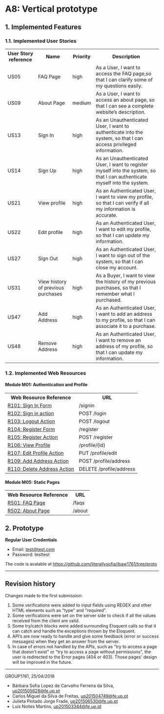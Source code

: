 # A8: Vertical prototype
 
## 1. Implemented Features
 
### 1.1. Implemented User Stories

<table>
    <tr>
     <th>User Story reference</th>
     <th>Name</th>
     <th>Priority</th>
     <th>Description</th>
    </tr>
    <tr>
    <td>US05</td>
    <td>FAQ Page</td>
    <td>high</td>
    <td>As a User, I want to access the FAQ page,so that I can clarify some of my questions easily.</td>
    </tr>
    <tr>
    <td>US09</td>
    <td>About Page</td>
    <td>medium</td>
    <td>As a User, I want to access an about page, so that I can see a complete website’s description.</td>
    </tr>
    <tr>
    <td>US13</td>
    <td>Sign In</td>
    <td>high</td>
    <td>As an Unauthenticated User, I want to authenticate into the system, so that I can access privileged information.</td>
    </tr>
    <tr>
    <td>US14</td>
    <td>Sign Up</td>
    <td>high</td>
    <td>As an Unauthenticated User, I want to register myself into the system, so that I can authenticate myself into the system.</td>
    </tr>
    <tr>
    <td>US21</td>
    <td>View profile</td>
    <td>high</td>
    <td>As an Authenticated User, I want to view my profile, so that I can verify if all my information is accurate.</td>
    </tr>
  <tr>
    <td>US22</td>
    <td>Edit profile</td>
    <td>high</td>
    <td>As an Authenticated User, I want to edit my profile, so that I can update my information.</td>
    </tr>
    <tr>
    <td>US27</td>
    <td>Sign Out</td>
    <td>high</td>
    <td>As an Authenticated User, I want to sign out of the system, so that I can close my account.</td>
    </tr>
    <tr>
    <td>US31</td>
    <td>View history of previous purchases</td>
    <td>high</td>
    <td>As a Buyer, I want to view the history of my previous purchases, so that I remember what I purchased.</td>
    </tr>
    <tr>
    <td>US47</td>
    <td>Add Address</td>
    <td>high</td>
    <td>As an Authenticated User, I want to add an address to my profile, so that I can associate it to a purchase.</td>
    </tr>
    <tr>
    <td>US48</td>
    <td>Remove Address</td>
    <td>high</td>
    <td>As an Authenticated User, I want to remove an address of my profile, so that I can update my information.</td>
    </tr>
</table>
 
### 1.2. Implemented Web Resources

 
#### Module M01: Authentication and Profile
 
<table>
  <tr>
    <th>Web Resource Reference</th>
    <th>URL</th>
  </tr>
  <tr>
    <td><a href="https://github.com/literallysofia/lbaw1761/blob/documentation/artifacts/a7/a7.md#r101---sign-in-form">R101: Sign In Form</a></td>
    <td>/signin</td>
  </tr>
  <tr>
    <td><a href="https://github.com/literallysofia/lbaw1761/blob/documentation/artifacts/a7/a7.md#r102---sign-in-action">R102: Sign in action</a></td>
    <td>POST /login</td>
  </tr>
  <tr>
    <td><a href="https://github.com/literallysofia/lbaw1761/blob/documentation/artifacts/a7/a7.md#r103---logout-action">R103: Logout Action</a></td>
    <td>POST /logout</td>
  </tr>
  <tr>
    <td><a href="https://github.com/literallysofia/lbaw1761/blob/documentation/artifacts/a7/a7.md#r104---register-form">R104: Register Form</a></td>
    <td>/register</td>
  </tr>
  <tr>
    <td><a href="https://github.com/literallysofia/lbaw1761/blob/documentation/artifacts/a7/a7.md#r105---register-action">R105: Register Action</a></td>
    <td>POST /register</td>
  </tr>
  <tr>
    <td><a href="https://github.com/literallysofia/lbaw1761/blob/documentation/artifacts/a7/a7.md#r106---view-profile">R106: View Profile</a></td>
    <td>/profile/{id}</td>
  </tr>
  <tr>
    <td><a href="https://github.com/literallysofia/lbaw1761/blob/documentation/artifacts/a7/a7.md#r107---edit-profile-action">R107: Edit Profile Action</a></td>
    <td>PUT /profile/edit</td>
  </tr>
  <tr>
    <td><a href="https://github.com/literallysofia/lbaw1761/blob/documentation/artifacts/a7/a7.md#r109---add-address-action">R109: Add Address Action</a></td>
    <td>POST /profile/address</td>
  </tr>
   <tr>
    <td><a href="https://github.com/literallysofia/lbaw1761/blob/documentation/artifacts/a7/a7.md#r110---delete-address-action">R110: Delete Address Action</a></td>
    <td>DELETE /profile/address</td>
  </tr>
</table>
 

 
#### Module M05: Static Pages

<table>
    <tr>
     <th>Web Resource Reference</th>
     <th>URL</th>
    </tr>
    <tr>
     <td><a href="https://github.com/literallysofia/lbaw1761/blob/documentation/artifacts/a7/a7.md#r501-faq-page">R501: FAQ Page</a></td>
     <td>/faqs</td>
    </tr>
     <tr>
     <td><a href="https://github.com/literallysofia/lbaw1761/blob/documentation/artifacts/a7/a7.md#r502-about-page">R502: About Page</a></td>
     <td>/about</td>
    </tr>
</table>
 
## 2. Prototype

**Regular User Credentials**

* Email: test@test.com
* Password: testtest


The code is avalable at https://github.com/literallysofia/lbaw1761/tree/proto


***
## Revision history
 
Changes made to the first submission:  
1. Some verifications were added to input fields using REGEX and other HTML elements such as "type" and "required".
2. Some verifications were set on the server side to check if all the values received from the client are valid.
3. Some try/catch blocks were added surrounding Eloquent calls so that it can catch and handle the exceptions thrown by the Eloquent.
4. API’s are now ready to handle and give some feedback (error or success messages) when they get an answer from the server.
5. In case of errors not handled by the APIs, such as "try to access a page that doesn't exist" or "try to access a page without permissions", the user is redirected to the Error pages (404 or 403). Those pages' design will be improved in the future.

***
GROUP1761, 25/04/2018
 
* Bárbara Sofia Lopez de Carvalho Ferreira da Silva, up201505628@fe.up.pt
* Carlos Miguel da Silva de Freitas, up201504749@fe.up.pt
* Julieta Pintado Jorge Frade, up201506530@fe.up.pt
* Luís Noites Martins, up201503344@fe.up.pt
